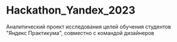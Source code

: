 # Hackathon_Yandex_2023

Аналитический проект исследования целей обучения студентов "Яндекс Практикума", совместно с командой дизайнеров
